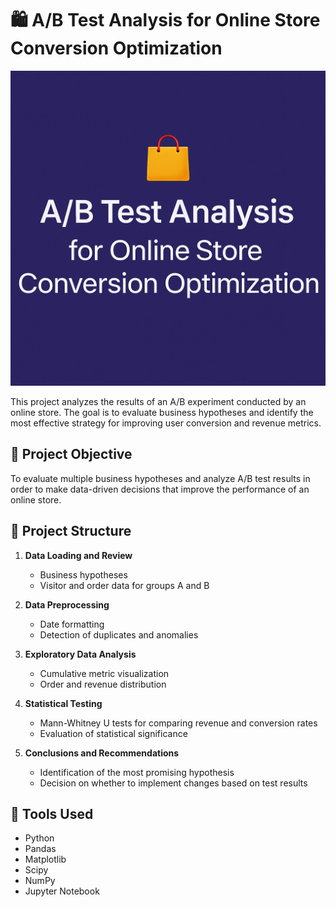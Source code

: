 # 🛍️ A/B Test Analysis for Online Store Conversion Optimization

![Project Badge](images/badge.png)

This project analyzes the results of an A/B experiment conducted by an online store. The goal is to evaluate business hypotheses and identify the most effective strategy for improving user conversion and revenue metrics.

## 📌 Project Objective

To evaluate multiple business hypotheses and analyze A/B test results in order to make data-driven decisions that improve the performance of an online store.

## 📁 Project Structure

1. **Data Loading and Review**  
   - Business hypotheses  
   - Visitor and order data for groups A and B

2. **Data Preprocessing**  
   - Date formatting  
   - Detection of duplicates and anomalies

3. **Exploratory Data Analysis**  
   - Cumulative metric visualization  
   - Order and revenue distribution

4. **Statistical Testing**  
   - Mann-Whitney U tests for comparing revenue and conversion rates  
   - Evaluation of statistical significance

5. **Conclusions and Recommendations**  
   - Identification of the most promising hypothesis  
   - Decision on whether to implement changes based on test results

## 🧰 Tools Used

- Python  
- Pandas  
- Matplotlib  
- Scipy  
- NumPy  
- Jupyter Notebook
